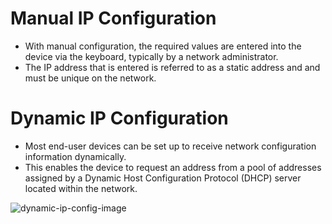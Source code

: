 # Manual IP Configuration

- With manual configuration, the required values are entered into the device via the keyboard, typically by a network administrator.
- The IP address that is entered is referred to as a static address and and must be unique on the network.

# Dynamic IP Configuration

- Most end-user devices can be set up to receive network configuration information dynamically. 
- This enables the device to request an address from a pool of addresses assigned by a Dynamic Host Configuration Protocol (DHCP) server located within the network.

![dynamic-ip-config-image](https://user-images.githubusercontent.com/63872951/167196231-61d73afc-4e0f-4a07-8e6b-47329f5cd0bf.jpg)
